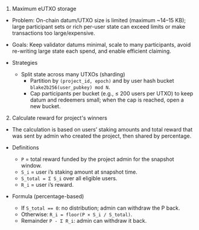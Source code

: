 1. Maximum eUTXO storage
- Problem: On-chain datum/UTXO size is limited (maximum ~14–15 KB); large participant sets or rich per-user state can exceed limits or make transactions too large/expensive.
- Goals: Keep validator datums minimal, scale to many participants, avoid re-writing large state each spend, and enable efficient claiming.

- Strategies
  - Split state across many UTXOs (sharding)
    - Partition by `(project_id, epoch)` and by user hash bucket `blake2b256(user_pubkey) mod N`.
    - Cap participants per bucket (e.g., ≤ 200 users per UTXO) to keep datum and redeemers small; when the cap is reached, open a new bucket.

2. Calculate reward for project's winners
- The calculation is based on users’ staking amounts and total reward that was sent by admin who created the project, then shared by percentage.

- Definitions
  - `P` = total reward funded by the project admin for the snapshot window.
  - `S_i` = user i’s staking amount at snapshot time.
  - `S_total = Σ S_i` over all eligible users.
  - `R_i` = user i’s reward.

- Formula (percentage-based)
  - If `S_total == 0`: no distribution; admin can withdraw the P back.
  - Otherwise: `R_i = floor(P × S_i / S_total)`.
  - Remainder `P - Σ R_i`: admin can withdraw it back.

